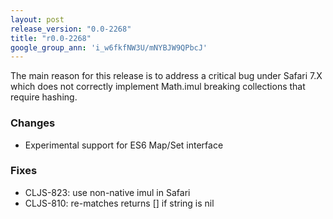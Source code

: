 ```yaml
---
layout: post
release_version: "0.0-2268"
title: "r0.0-2268"
google_group_ann: 'i_w6fkfNW3U/mNYBJW9QPbcJ'
---
```


The main reason for this release is to address a critical bug under 
Safari 7.X which does not correctly implement Math.imul breaking 
collections that require hashing. 

### Changes 
* Experimental support for ES6 Map/Set interface 

### Fixes 
* CLJS-823: use non-native imul in Safari 
* CLJS-810: re-matches returns [] if string is nil 
